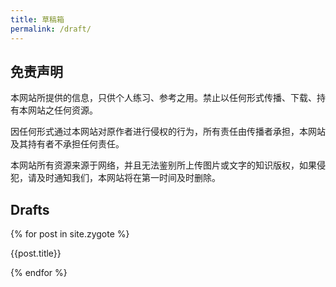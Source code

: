 ```yaml
---
title: 草稿箱
permalink: /draft/
---
```


## 免责声明

本网站所提供的信息，只供个人练习、参考之用。禁止以任何形式传播、下载、持有本网站之任何资源。

因任何形式通过本网站对原作者进行侵权的行为，所有责任由传播者承担，本网站及其持有者不承担任何责任。

本网站所有资源来源于网络，并且无法鉴别所上传图片或文字的知识版权，如果侵犯，请及时通知我们，本网站将在第一时间及时删除。

## Drafts
{% for post in site.zygote %}
<p>
    <a class="a_title" style="text-decoration: none" href="{{site.url}}{{post.url}}">{{post.title}}</a>
</p>
{% endfor %} 